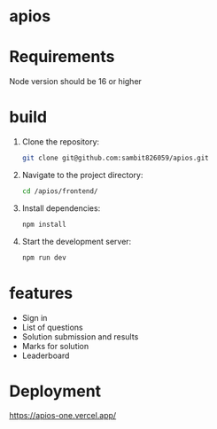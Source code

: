 # apios

# Requirements
Node version should be 16 or higher

# build

1. Clone the repository:

    ```bash
    git clone git@github.com:sambit826059/apios.git
    ```

2. Navigate to the project directory:

    ```bash
    cd /apios/frontend/
    ```

3. Install dependencies:

    ```bash
    npm install
    ```

4. Start the development server:

    ```bash
    npm run dev
    ```

# features

- Sign in
- List of questions
- Solution submission and results
- Marks for solution
- Leaderboard

# Deployment
 https://apios-one.vercel.app/